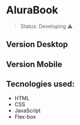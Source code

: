 <h1>AluraBook</h1>

> Status: Developing ⚠️

<h2>Version Desktop</h2>

<h2>Version Mobile</h2>


## Tecnologies used:
+ HTML
+ CSS
+ JavaScript
+ Flex-box
